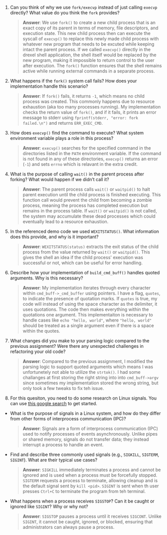 1. Can you think of why we use `fork/execvp` instead of just calling `execvp` directly? What value do you think the `fork` provides?

    > **Answer**: We use `fork()` to create a new child process that is an exact copy of its parent in terms of memory, file descriptors, and execution state. This new child process then can execute the syscall of `execvp()` to replace this newly made child process with whatever new program that needs to be excuted while keeping intact the parent process. If we called `execvp()` directly in the drexel shell application, the shell itself would be replaced by the new program, making it impossible to return control to the user after execution. The `fork()` function ensures that the shell remains active while running external commands in a separate process.

2. What happens if the `fork()` system call fails? How does your implementation handle this scenario?

    > **Answer**:  If `fork()` fails, it returns `-1`, which means no child process was created. This commonly happens due to resource exhaustion (aka too many processes running). My implementation checks the return value of `fork()`, and if it fails, it prints an error message to stderr using `fprintf(stderr, "error: fork failed.\n")` and returns `ERR_EXEC_CMD`.

3. How does `execvp()` find the command to execute? What system environment variable plays a role in this process?

    > **Answer**:  `execvp()` searches for the specified command in the directories listed in the `PATH` environment variable. If the command is not found in any of these directories, `execvp()` returns an error (`-1`) and sets `errno` which is relavant in the extra credit.

4. What is the purpose of calling `wait()` in the parent process after forking? What would happen if we didn’t call it?

    > **Answer**:  The parent process calls `wait()` or `waitpid()` to halt parent execution until the child process is finished executing. This function call would prevent the child from becoming a zombie process, meaning the process has completed execution but remains in the process table. If `wait()` or `waitpid()` is not called, the system may accumulate these dead processes which could eventually lead to a resource exhaustion.

5. In the referenced demo code we used `WEXITSTATUS()`. What information does this provide, and why is it important?

    > **Answer**:  `WEXITSTATUS(status)` extracts the exit status of the child process from the value returned by `wait()` or `waitpid()`. This gives the shell an idea if the child process' execution was successful or not, which can be useful for error handling.

6. Describe how your implementation of `build_cmd_buff()` handles quoted arguments. Why is this necessary?

    > **Answer**:  My implementation iterates through every character within `cmd_buff->_cmd_buffer` using pointers. I have a flag, `quotes`, to indicate the presence of quotation marks. If `quotes` is true, my code will instead of using the space character as the delimiter, it uses quotations. The code then  makes everything within the quotations one argument. This implementaiton is necessary to handle cases like `echo "hello, world"`, where `"hello, world"` should be treated as a single argument even if there is a space within the quotes.

7. What changes did you make to your parsing logic compared to the previous assignment? Were there any unexpected challenges in refactoring your old code?

    > **Answer**:  Compared to the previous assignment, I modified the parsing logic to support quoted arguments which means I was unfortunetely not able to utilize the `strtok()`. I had some challanges at first storing the right string into into `cmd_buff->argv` since sometimes my implementation stored the wrong string, but only took a few tweaks to fix teh issue.

8. For this quesiton, you need to do some research on Linux signals. You can use [this google search](https://www.google.com/search?q=Linux+signals+overview+site%3Aman7.org+OR+site%3Alinux.die.net+OR+site%3Atldp.org&oq=Linux+signals+overview+site%3Aman7.org+OR+site%3Alinux.die.net+OR+site%3Atldp.org&gs_lcrp=EgZjaHJvbWUyBggAEEUYOdIBBzc2MGowajeoAgCwAgA&sourceid=chrome&ie=UTF-8) to get started.

- What is the purpose of signals in a Linux system, and how do they differ from other forms of interprocess communication (IPC)?

    > **Answer**:  Signals are a form of interprocess communication (IPC) used to notify processes of events asynchronously. Unlike pipes or shared memory, signals do not transfer data; they instead interrupt a process to handle an event.

- Find and describe three commonly used signals (e.g., `SIGKILL`, `SIGTERM`, `SIGINT`). What are their typical use cases?

    > **Answer**:  `SIGKILL` immediately terminates a process and cannot be ignored and is used when a process must be forcefully stopped. `SIGTERM` requests a process to terminate, allowing cleanup and is the default signal sent by `kill <pid>`. `SIGINT` is sent when th  user presses `Ctrl+C` to terminate the program from teh terminal.

- What happens when a process receives `SIGSTOP`? Can it be caught or ignored like `SIGINT`? Why or why not?

    > **Answer**:  `SIGSTOP` pauses a process until it receives `SIGCONT`. Unlike `SIGINT`, it cannot be caught, ignored, or blocked, ensuring that administrators can always pause a process.
